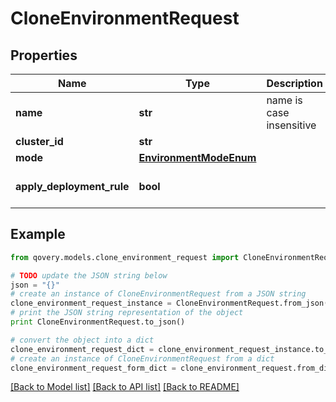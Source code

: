 # CloneEnvironmentRequest


## Properties

Name | Type | Description | Notes
------------ | ------------- | ------------- | -------------
**name** | **str** | name is case insensitive | 
**cluster_id** | **str** |  | [optional] 
**mode** | [**EnvironmentModeEnum**](EnvironmentModeEnum.md) |  | [optional] 
**apply_deployment_rule** | **bool** |  | [optional] [default to False]

## Example

```python
from qovery.models.clone_environment_request import CloneEnvironmentRequest

# TODO update the JSON string below
json = "{}"
# create an instance of CloneEnvironmentRequest from a JSON string
clone_environment_request_instance = CloneEnvironmentRequest.from_json(json)
# print the JSON string representation of the object
print CloneEnvironmentRequest.to_json()

# convert the object into a dict
clone_environment_request_dict = clone_environment_request_instance.to_dict()
# create an instance of CloneEnvironmentRequest from a dict
clone_environment_request_form_dict = clone_environment_request.from_dict(clone_environment_request_dict)
```
[[Back to Model list]](../README.md#documentation-for-models) [[Back to API list]](../README.md#documentation-for-api-endpoints) [[Back to README]](../README.md)


